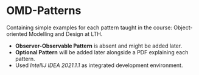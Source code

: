# OMD-Patterns
Containing simple examples for each pattern taught in the course: Object-oriented Modelling and Design at LTH.

* **Observer-Observable Pattern** is absent and might be added later.
* **Optional Pattern** will be added later alongside a PDF explaining each pattern.
* Used *IntelliJ IDEA 2021.1.1* as integrated development environment.
